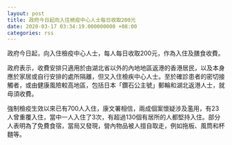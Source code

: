 ```yaml
---
layout: post
title: 政府今日起向入住檢疫中心人士每日收取200元
date: 2020-03-17 03:34:19.000000000 +08:00
categories: rss
---
```


政府今日起，向入住檢疫中心人士，每人每日收取200元，作為入住及膳食收費。

政府表示，收費安排只適用於由湖北省以外的內地地區返港的香港居民，以及本身應於家居或自行安排的處所隔離，但又入住檢疾中心人士。至於確診患者的密切接觸者，或由健康風險較高地區，包括日本「鑽石公主號」郵輪和湖北返港人士，就毋須收費。

強制檢疫生效以來已有700人入住，康文署相信，兩成個案懷疑涉及濫用，有23人曾重覆入住，當中一人入住了3次，有超過130個有居所的人都堅持入住。部分人表明為了免費食宿，當局又發現，營內物品被人擅自取走，例如拖板、風筒和杯麵等。

